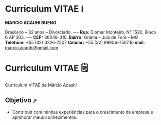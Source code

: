 # Curriculum VITAE ℹ️
**MARCIO ACAUHI BUENO**                                                                                   

Brasileiro – 32 anos – Divorciado.
--- **Rua:** Diomar Monteiro, Nº 1520, Bloco 6 AP 303. ---
**CEP:** 36048-310, **Bairro:** Grama – Juiz de Fora – MG
**Telefone:** +55 (32) 3226-7507 **Celular:** +55 (32) 99906-7507
**E-mail:** marcio.acauhi@gmail.com

# Curriculum VITAE 🗒️
Curriculum VITAE de Márcio Acauhi
## Objetivo ⤴️
 - Contribuir com minhas experiências para o crescimento da empresa e aprimorar meus conhecimentos.                                  
